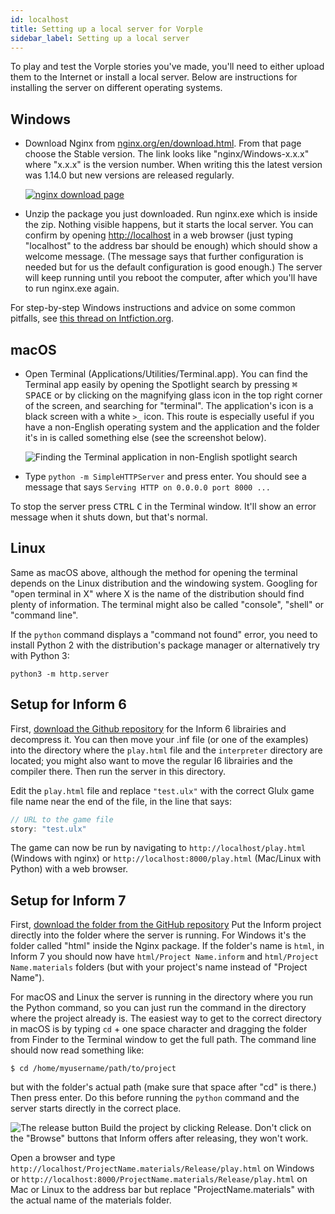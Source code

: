 ```yaml
---
id: localhost
title: Setting up a local server for Vorple
sidebar_label: Setting up a local server
---
```


To play and test the Vorple stories you've made, you'll need to either upload 
them to the Internet or install a local server. Below are instructions for 
installing the server on different operating systems.


## Windows

- Download Nginx from 
  [nginx.org/en/download.html](http://nginx.org/en/download.html). From that 
  page choose the Stable version. The link looks like "nginx/Windows-x.x.x"
  where "x.x.x" is the version number. When writing this the latest version was
  1.14.0 but new versions are released regularly.
  
  [![nginx download page](/img/nginx-download.png)](http://nginx.org/en/download.html)

- Unzip the package you just downloaded. Run nginx.exe which is inside the zip. 
  Nothing visible happens, but it starts the local server. You can confirm by opening 
  [http://localhost](http://localhost) in a web browser (just typing "localhost"
  to the address bar should be enough) which should show a welcome message. 
  (The message says that further configuration is needed but for us the
  default configuration is good enough.) The server will keep running until you 
  reboot the computer, after which you'll have to run nginx.exe again.

For step-by-step Windows instructions and advice on some common pitfalls, see
[this thread on Intfiction.org](https://intfiction.org/t/this-is-dumb-but-how-do-i-install-vorple/42072/2).
  

## macOS

- Open Terminal (Applications/Utilities/Terminal.app). You can find the Terminal
  app easily by opening the Spotlight search by pressing <kbd>&#8984;</kbd> 
  <kbd>SPACE</kbd> or by clicking on the magnifying glass icon in the top right 
  corner of the screen, and searching for "terminal". The application's icon is 
  a black screen with a white `>_` icon. This route is especially useful if you 
  have a non-English operating system and the application and the folder it's 
  in is called something else (see the screenshot below).
  
  ![Finding the Terminal application in non-English spotlight search](/img/terminal-spotlight.png)

- Type `python -m SimpleHTTPServer` and press enter. You should see a message
  that says `Serving HTTP on 0.0.0.0 port 8000 ...` 

To stop the server press <kbd>CTRL</kbd> <kbd>C</kbd> in the Terminal window. 
It'll show an error message when it shuts down, but that's normal.


## Linux

Same as macOS above, although the method for opening the terminal depends on the 
Linux distribution and the windowing system. Googling for "open terminal in X" 
where X is the name of the distribution should find plenty of information. 
The terminal might also be called "console", "shell" or "command line".

If the `python` command displays a "command not found" error, you need to 
install Python 2 with the distribution's package manager or alternatively try 
with Python 3:

    python3 -m http.server


## Setup for Inform 6

First, [download the Github repository](https://github.com/vorple/inform6) for the
Inform 6 librairies and decompress it. You can then move your .inf file (or one of
the examples) into the directory where the `play.html` file and the `interpreter`
directory are located; you might also want to move the regular I6 librairies and
the compiler there. Then run the server in this directory.

Edit the `play.html` file and replace `"test.ulx"` with the correct Glulx game 
file name near the end of the file, in the line that says:
    
```js
// URL to the game file
story: "test.ulx"
```
 
The game can now be run by navigating to `http://localhost/play.html` 
(Windows with nginx) or `http://localhost:8000/play.html` (Mac/Linux with Python) 
with a web browser.


## Setup for Inform 7 

First, [download the folder from the GitHub repository](https://github.com/vorple/inform7)
Put the Inform project directly into the folder where the server is running.
For Windows it's the folder called "html" inside the Nginx package. 
If the folder's name is `html`, in Inform 7 you should now have 
`html/Project Name.inform` and  `html/Project Name.materials` folders 
(but with your project's name instead of "Project Name").
  
For macOS and Linux the server is running in the directory where you run the 
Python command, so you can just run the command in the directory where the 
project already is. The easiest way to get to the correct directory in macOS is 
by typing `cd` + one space character and dragging the folder from Finder to the 
Terminal window to get the full path. The command line should now read something 
like: 

    $ cd /home/myusername/path/to/project
     
but with the folder's actual path (make sure that space after "cd" is there.) 
Then press enter. Do this before running the `python` command and the server
starts directly in the correct place. 

<img src="/img/release-button.png" alt="The release button" class="float-right">
Build the project by clicking Release. Don't click on the "Browse" buttons that 
Inform offers after releasing, they won't work.

Open a browser and type `http://localhost/ProjectName.materials/Release/play.html`
on Windows or `http://localhost:8000/ProjectName.materials/Release/play.html`
on Mac or Linux to the address bar but replace "ProjectName.materials" with the 
actual name of the materials folder.
  
